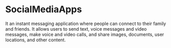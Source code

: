 # SocialMediaApps
It an instant messaging application where people can connect to their family and friends.
It allows users to send text, voice messages and video messages, make voice and video calls, 
and share images, documents, user locations, and other content.
